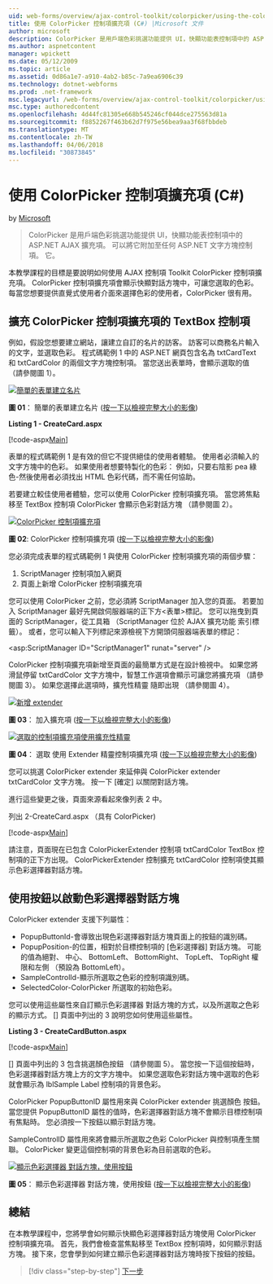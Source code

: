 ```yaml
---
uid: web-forms/overview/ajax-control-toolkit/colorpicker/using-the-colorpicker-control-extender-cs
title: 使用 ColorPicker 控制項擴充項 (C#) |Microsoft 文件
author: microsoft
description: ColorPicker 是用戶端色彩挑選功能提供 UI，快顯功能表控制項中的 ASP.NET AJAX 擴充項。 可以將它附加至任何 ASP.NET...
ms.author: aspnetcontent
manager: wpickett
ms.date: 05/12/2009
ms.topic: article
ms.assetid: 0d86a1e7-a910-4ab2-b85c-7a9ea6906c39
ms.technology: dotnet-webforms
ms.prod: .net-framework
msc.legacyurl: /web-forms/overview/ajax-control-toolkit/colorpicker/using-the-colorpicker-control-extender-cs
msc.type: authoredcontent
ms.openlocfilehash: 4d44fc81305e668b545246cf044dce275563d81a
ms.sourcegitcommit: f8852267f463b62d7f975e56bea9aa3f68fbbdeb
ms.translationtype: MT
ms.contentlocale: zh-TW
ms.lasthandoff: 04/06/2018
ms.locfileid: "30873845"
---
```

<a name="using-the-colorpicker-control-extender-c"></a>使用 ColorPicker 控制項擴充項 (C#)
====================
by [Microsoft](https://github.com/microsoft)

> ColorPicker 是用戶端色彩挑選功能提供 UI，快顯功能表控制項中的 ASP.NET AJAX 擴充項。 可以將它附加至任何 ASP.NET 文字方塊控制項。 它。


本教學課程的目標是要說明如何使用 AJAX 控制項 Toolkit ColorPicker 控制項擴充項。 ColorPicker 控制項擴充項會顯示快顯對話方塊中，可讓您選取的色彩。 每當您想要提供直覺式使用者介面來選擇色彩的使用者，ColorPicker 很有用。

## <a name="extending-a-textbox-control-with-the-colorpicker-control-extender"></a>擴充 ColorPicker 控制項擴充項的 TextBox 控制項

例如，假設您想要建立網站，讓建立自訂的名片的訪客。 訪客可以商務名片輸入的文字，並選取色彩。 程式碼範例 1 中的 ASP.NET 網頁包含名為 txtCardText 和 txtCardColor 的兩個文字方塊控制項。 當您送出表單時，會顯示選取的值 （請參閱圖 1）。


[![簡單的表單建立名片](using-the-colorpicker-control-extender-cs/_static/image1.jpg)](using-the-colorpicker-control-extender-cs/_static/image1.png)

**圖 01**： 簡單的表單建立名片 ([按一下以檢視完整大小的影像](using-the-colorpicker-control-extender-cs/_static/image2.png))


**Listing 1 - CreateCard.aspx**

[!code-aspx[Main](using-the-colorpicker-control-extender-cs/samples/sample1.aspx)]

表單的程式碼範例 1 是有效的但它不提供絕佳的使用者體驗。 使用者必須輸入的文字方塊中的色彩。 如果使用者想要特製化的色彩： 例如，只要右陰影 pea 綠色-然後使用者必須找出 HTML 色彩代碼，而不需任何協助。

若要建立較佳使用者體驗，您可以使用 ColorPicker 控制項擴充項。 當您將焦點移至 TextBox 控制項 ColorPicker 會顯示色彩對話方塊 （請參閱圖 2）。


[![ColorPicker 控制項擴充項](using-the-colorpicker-control-extender-cs/_static/image2.jpg)](using-the-colorpicker-control-extender-cs/_static/image3.png)

**圖 02**: ColorPicker 控制項擴充項 ([按一下以檢視完整大小的影像](using-the-colorpicker-control-extender-cs/_static/image4.png))


您必須完成表單的程式碼範例 1 與使用 ColorPicker 控制項擴充項的兩個步驟：

1. ScriptManager 控制項加入網頁
2. 頁面上新增 ColorPicker 控制項擴充項

您可以使用 ColorPicker 之前，您必須將 ScriptManager 加入您的頁面。 若要加入 ScriptManager 最好先開啟伺服器端的正下方&lt;表單&gt;標記。 您可以拖曳到頁面的 ScriptManager，從工具箱 （ScriptManager 位於 AJAX 擴充功能 索引標籤）。 或者，您可以輸入下列標記來源檢視下方開頭伺服器端表單的標記：

&lt;asp:ScriptManager ID="ScriptManager1" runat="server" /&gt;

ColorPicker 控制項擴充項新增至頁面的最簡單方式是在設計檢視中。 如果您將滑鼠停留 txtCardColor 文字方塊中，智慧工作選項會顯示可讓您將擴充項 （請參閱圖 3）。 如果您選擇此選項時，擴充性精靈 隨即出現 （請參閱圖 4）。


[![新增 extender](using-the-colorpicker-control-extender-cs/_static/image3.jpg)](using-the-colorpicker-control-extender-cs/_static/image5.png)

**圖 03**： 加入擴充項 ([按一下以檢視完整大小的影像](using-the-colorpicker-control-extender-cs/_static/image6.png))


[![選取的控制項擴充項使用擴充性精靈](using-the-colorpicker-control-extender-cs/_static/image4.jpg)](using-the-colorpicker-control-extender-cs/_static/image7.png)

**圖 04**： 選取 使用 Extender 精靈控制項擴充項 ([按一下以檢視完整大小的影像](using-the-colorpicker-control-extender-cs/_static/image8.png))


您可以挑選 ColorPicker extender 來延伸與 ColorPicker extender txtCardColor 文字方塊。 按一下 [確定] 以關閉對話方塊。

進行這些變更之後，頁面來源看起來像列表 2 中。

列出 2-CreateCard.aspx （具有 ColorPicker)

[!code-aspx[Main](using-the-colorpicker-control-extender-cs/samples/sample2.aspx)]

請注意，頁面現在已包含 ColorPickerExtender 控制項 txtCardColor TextBox 控制項的正下方出現。 ColorPickerExtender 控制擴充 txtCardColor 控制項使其顯示色彩選擇器對話方塊。

## <a name="using-a-button-to-launch-the-color-picker-dialog"></a>使用按鈕以啟動色彩選擇器對話方塊

ColorPicker extender 支援下列屬性：

- PopupButtonId-會導致出現色彩選擇器對話方塊頁面上的按鈕的識別碼。
- PopupPosition-的位置，相對於目標控制項的 [色彩選擇器] 對話方塊。 可能的值為絕對、 中心、 BottomLeft、 BottomRight、 TopLeft、 TopRight 權限和左側 （預設為 BottomLeft）。
- SampleControlId-顯示所選取之色彩的控制項識別碼。
- SelectedColor-ColorPicker 所選取的初始色彩。

您可以使用這些屬性來自訂顯示色彩選擇器 對話方塊的方式，以及所選取之色彩的顯示方式。 [] 頁面中列出的 3 說明您如何使用這些屬性。

**Listing 3 - CreateCardButton.aspx**

[!code-aspx[Main](using-the-colorpicker-control-extender-cs/samples/sample3.aspx)]

[] 頁面中列出的 3 包含挑選顏色按鈕 （請參閱圖 5）。 當您按一下這個按鈕時，色彩選擇器對話方塊上方的文字方塊中。 如果您選取色彩對話方塊中選取的色彩就會顯示為 lblSample Label 控制項的背景色彩。

ColorPicker PopupButtonID 屬性用來與 ColorPicker extender 挑選顏色 按鈕。 當您提供 PopupButtonID 屬性的值時，色彩選擇器對話方塊不會顯示目標控制項有焦點時。 您必須按一下按鈕以顯示對話方塊。

SampleControlID 屬性用來將會顯示所選取之色彩 ColorPicker 與控制項產生關聯。 ColorPicker 變更這個控制項的背景色彩為目前選取的色彩。


[![顯示色彩選擇器 對話方塊，使用按鈕](using-the-colorpicker-control-extender-cs/_static/image5.jpg)](using-the-colorpicker-control-extender-cs/_static/image9.png)

**圖 05**： 顯示色彩選擇器 對話方塊，使用按鈕 ([按一下以檢視完整大小的影像](using-the-colorpicker-control-extender-cs/_static/image10.png))


## <a name="summary"></a>總結

在本教學課程中，您將學會如何顯示快顯色彩選擇器對話方塊使用 ColorPicker 控制項擴充項。 首先，我們會檢查當焦點移至 TextBox 控制項時，如何顯示對話方塊。 接下來，您會學到如何建立顯示色彩選擇器對話方塊時按下按鈕的按鈕。

> [!div class="step-by-step"]
> [下一步](using-the-colorpicker-control-extender-vb.md)
